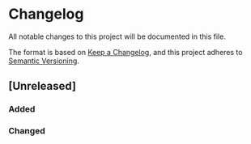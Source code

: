 # Changelog

All notable changes to this project will be documented in this file.

The format is based on [Keep a Changelog](https://keepachangelog.com/en/1.0.0/),
and this project adheres to [Semantic
Versioning](https://semver.org/spec/v2.0.0.html).

## [Unreleased]

### Added


### Changed

[0.0.2]: https://github.com/alastairreid/klee-annotations/compare/v0.0.1...v0.0.2
[0.0.1]: https://github.com/alastairreid/klee-annotations/releases/tag/v0.0.1
